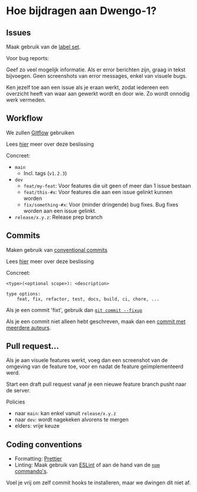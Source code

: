 # Hoe bijdragen aan Dwengo-1?

## Issues

Maak gebruik van de [label set](https://github.com/SELab-2/Dwengo-1/labels).

Voor bug reports:

Geef zo veel mogelijk informatie. Als er error berichten zijn, graag in tekst bijvoegen. Geen screenshots van error
messages, enkel van visuele bugs.

Ken jezelf toe aan een issue als je eraan werkt, zodat iedereen een overzicht heeft van waar aan gewerkt wordt en door
wie. Zo wordt onnodig werk vermeden.

## Workflow

We zullen [Gitflow](https://www.atlassian.com/git/tutorials/comparing-workflows/gitflow-workflow) gebruiken

Lees [hier](wiki) meer over deze beslissing

Concreet:

- `main`
    - Incl. tags (`v1.2.3`)
- `dev`
    - `feat/my-feat`: Voor features die uit geen of meer dan 1 issue bestaan
    - `feat/this-#x`: Voor features die aan een issue gelinkt kunnen worden
    - `fix/something-#x`: Voor (minder dringende) bug fixes. Bug fixes worden aan een issue gelinkt.
- `release/x.y.z`: Release prep branch

## Commits

Maken gebruik van [conventional commits](https://www.conventionalcommits.org/)

Lees [hier](wiki) meer over deze beslissing

Concreet:

```
<type>(<optional scope>): <description>

type options:
    feat, fix, refactor, test, docs, build, ci, chore, ...
```

Als je een commit 'fixt', gebruik dan [
`git commit --fixup`](https://git-scm.com/docs/git-commit#Documentation/git-commit.txt---fixupamendrewordltcommitgt)

Als je een commit niet alleen hebt geschreven, maak dan
een [commit met meerdere auteurs](https://docs.github.com/en/pull-requests/committing-changes-to-your-project/creating-and-editing-commits/creating-a-commit-with-multiple-authors).

## Pull request...

Als je aan visuele features werkt, voeg dan een screenshot van de omgeving van de feature toe, voor en nadat de feature
geïmplementeerd werd.

Start een draft pull request vanaf je een nieuwe feature branch pusht naar de server.

Policies

- naar `main`: kan enkel vanuit `release/x.y.z`
- naar `dev`: wordt nagekeken alvorens te mergen
- elders: vrije keuze

## Coding conventions

- Formatting: [Prettier](https://prettier.io/)
- Linting: Maak gebruik van [ESLint](https://typescript-eslint.io/) of aan de hand van de [
  `npm` commando's](package.json).

Voel je vrij om zelf commit hooks te installeren, maar we dwingen dit niet af.
